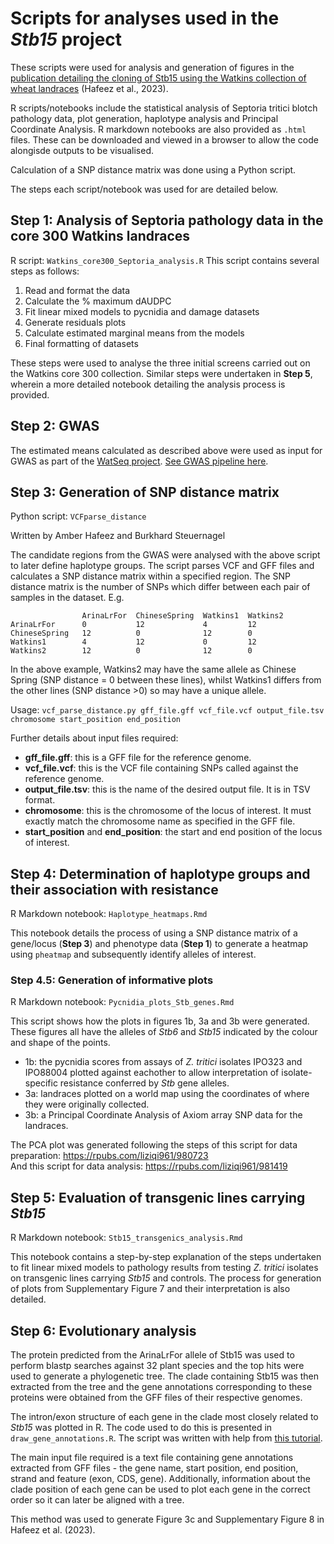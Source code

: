 # Scripts for analyses used in the _Stb15_ project
These scripts were used for analysis and generation of figures in the [publication detailing the cloning of Stb15 using the Watkins collection of wheat landraces](https://doi.org/10.1101/2023.09.11.557217) (Hafeez et al., 2023). 

R scripts/notebooks include the statistical analysis of Septoria tritici blotch pathology data, plot generation, haplotype analysis and Principal Coordinate Analysis. R markdown notebooks are also provided as `.html` files. These can be downloaded and viewed in a browser to allow the code alongisde outputs to be visualised.

Calculation of a SNP distance matrix was done using a Python script.

The steps each script/notebook was used for are detailed below.

## Step 1: Analysis of Septoria pathology data in the core 300 Watkins landraces
R script: `Watkins_core300_Septoria_analysis.R`
This script contains several steps as follows:
1. Read and format the data
2. Calculate the % maximum dAUDPC
3. Fit linear mixed models to pycnidia and damage datasets
4. Generate residuals plots
5. Calculate estimated marginal means from the models
6. Final formatting of datasets

These steps were used to analyse the three initial screens carried out on the Watkins core 300 collection. Similar steps were undertaken in **Step 5**, wherein a more detailed notebook detailing the analysis process is provided.

## Step 2: GWAS
The estimated means calculated as described above were used as input for GWAS as part of the [WatSeq project](https://doi.org/10.1038/s41586-024-07682-9). 
[See GWAS pipeline here](https://github.com/ShifengCHENG-Laboratory/WWWG2B). 

## Step 3: Generation of SNP distance matrix 

Python script: `VCFparse_distance` 

Written by Amber Hafeez and Burkhard Steuernagel

The candidate regions from the GWAS were analysed with the above script to later define haplotype groups. 
The script parses VCF and GFF files and calculates a SNP distance matrix within a specified region. The SNP distance matrix is the number of SNPs which differ between each pair of samples in the dataset. E.g.

```
                ArinaLrFor  ChineseSpring  Watkins1  Watkins2
ArinaLrFor      0           12             4         12
ChineseSpring   12          0              12        0  
Watkins1        4           12             0         12
Watkins2        12          0              12        0            
```

In the above example, Watkins2 may have the same allele as Chinese Spring (SNP distance = 0 between these lines), whilst Watkins1 differs from the other lines (SNP distance >0) so may have a unique allele.

Usage: `vcf_parse_distance.py gff_file.gff vcf_file.vcf output_file.tsv chromosome start_position end_position`

Further details about input files required:
- **gff_file.gff**: this is a GFF file for the reference genome.
- **vcf_file.vcf**: this is the VCF file containing SNPs called against the reference genome.
- **output_file.tsv**: this is the name of the desired output file. It is in TSV format.
- **chromosome**: this is the chromosome of the locus of interest. It must exactly match the chromosome name as specified in the GFF file.
- **start_position** and **end_position**: the start and end position of the locus of interest.


## Step 4: Determination of haplotype groups and their association with resistance

R Markdown notebook: `Haplotype_heatmaps.Rmd`

This notebook details the process of using a SNP distance matrix of a gene/locus (**Step 3**) and phenotype data (**Step 1**) to generate a heatmap using `pheatmap` and subsequently identify alleles of interest.

### Step 4.5: Generation of informative plots

R Markdown notebook: `Pycnidia_plots_Stb_genes.Rmd`

This script shows how the plots in figures 1b, 3a and 3b were generated. These figures all have the alleles of _Stb6_ and _Stb15_ indicated by the colour and shape of the points. 
- 1b: the pycnidia scores from assays of _Z. tritici_ isolates IPO323 and IPO88004 plotted against eachother to allow interpretation of isolate-specific resistance conferred by _Stb_ gene alleles.
- 3a: landraces plotted on a world map using the coordinates of where they were originally collected.
- 3b: a Principal Coordinate Analysis of Axiom array SNP data for the landraces.

The PCA plot was generated following the steps of this script for data preparation: https://rpubs.com/liziqi961/980723  
And this script for data analysis: https://rpubs.com/liziqi961/981419

## Step 5: Evaluation of transgenic lines carrying _Stb15_

R Markdown notebook: `Stb15_transgenics_analysis.Rmd`

This notebook contains a step-by-step explanation of the steps undertaken to fit linear mixed models to pathology results from testing _Z. tritici_ isolates on transgenic lines carrying _Stb15_ and controls. The process for generation of plots from Supplementary Figure 7 and their interpretation is also detailed. 

## Step 6: Evolutionary analysis

The protein predicted from the ArinaLrFor allele of Stb15 was used to perform blastp searches against 32 plant species and the top hits were used to generate a phylogenetic tree. The clade containing Stb15 was then extracted from the tree and the gene annotations corresponding to these proteins were obtained from the GFF files of their respective genomes. 

The intron/exon structure of each gene in the clade most closely related to _Stb15_ was plotted in R. The code used to do this is presented in `draw_gene_annotations.R`. The script was written with help from [this tutorial](https://dbsloan.github.io/TS2019/exercises/r_figure_drawing.html).

The main input file required is a text file containing gene annotations extracted from GFF files - the gene name, start position, end position, strand and feature (exon, CDS, gene). Additionally, information about the clade position of each gene can be used to plot each gene in the correct order so it can later be aligned with a tree. 

This method was used to generate Figure 3c and Supplementary Figure 8 in Hafeez et al. (2023).
